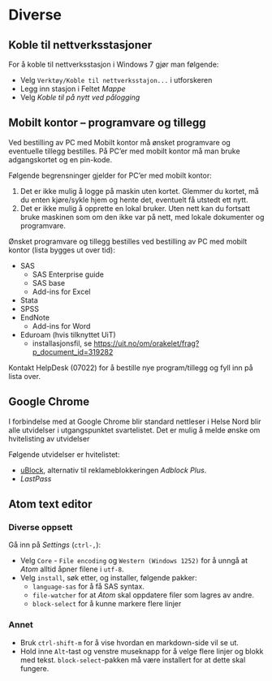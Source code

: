 # Diverse

## Koble til nettverksstasjoner

For å koble til nettverksstasjon i Windows 7 gjør man følgende:

- Velg `Verktøy/Koble til nettverksstajon...` i utforskeren
- Legg inn stasjon i Feltet *Mappe*
- Velg *Koble til på nytt ved pålogging*

## Mobilt kontor – programvare og tillegg

Ved bestilling av PC med Mobilt kontor må ønsket programvare og eventuelle tillegg bestilles. På PC’er med mobilt kontor må man bruke adgangskortet og en pin-kode.

Følgende begrensninger gjelder for PC’er med mobilt kontor:

1. Det er ikke mulig å logge på maskin uten kortet. Glemmer du kortet, må du enten kjøre/sykle hjem og hente det, eventuelt få utstedt ett nytt.
2. Det er ikke mulig å opprette en lokal bruker. Uten nett kan du fortsatt bruke maskinen som om den ikke var på nett, med lokale dokumenter og programvare.

Ønsket programvare og tillegg bestilles ved bestilling av PC med mobilt kontor (lista bygges ut over tid):

- SAS
    - SAS Enterprise guide
    - SAS base
    - Add-ins for Excel
- Stata
- SPSS
- EndNote
    - Add-ins for Word
- Eduroam (hvis tilknyttet UiT)
    - installasjonsfil, se https://uit.no/om/orakelet/frag?p_document_id=319282

Kontakt HelpDesk (07022) for å bestille nye program/tillegg og fyll inn på lista over.

## Google Chrome

I forbindelse med at Google Chrome blir standard nettleser i Helse Nord blir alle utvidelser i utgangspunktet svartelistet. Det er mulig å melde ønske om hvitelisting av utvidelser 

Følgende utvidelser er hvitelistet:

- [uBlock](https://chrome.google.com/webstore/detail/ublock-origin/cjpalhdlnbpafiamejdnhcphjbkeiagm), alternativ til reklameblokkeringen *Adblock Plus*.
- *LastPass*

## Atom text editor

### Diverse oppsett

Gå inn på *Settings* (`ctrl-,`):

- Velg `Core` - `File encoding` og `Western (Windows 1252)` for å unngå at
*Atom* alltid åpner filene i `utf-8`.
- Velg `install`, søk etter, og installer, følgende pakker:
  - `language-sas` for å få SAS syntax.
  - `file-watcher` for at *Atom* skal oppdatere filer som lagres av andre.
  - `block-select` for å kunne markere flere linjer

### Annet

- Bruk `ctrl-shift-m` for å vise hvordan en markdown-side vil se ut.
- Hold inne `Alt`-tast og venstre museknapp for å velge flere linjer og blokk
med tekst. `block-select`-pakken må være installert for at dette skal fungere.

